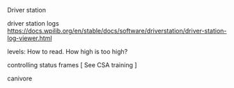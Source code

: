 Driver station

driver station logs
https://docs.wpilib.org/en/stable/docs/software/driverstation/driver-station-log-viewer.html

levels: How to read.  How high is too high?

controlling status frames
[ See CSA training ]

canivore